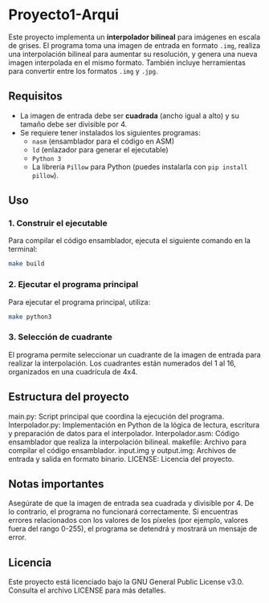 # Proyecto1-Arqui

Este proyecto implementa un **interpolador bilineal** para imágenes en escala de grises. El programa toma una imagen de entrada en formato `.img`, realiza una interpolación bilineal para aumentar su resolución, y genera una nueva imagen interpolada en el mismo formato. También incluye herramientas para convertir entre los formatos `.img` y `.jpg`.

## Requisitos

- La imagen de entrada debe ser **cuadrada** (ancho igual a alto) y su tamaño debe ser divisible por 4.
- Se requiere tener instalados los siguientes programas:
  - `nasm` (ensamblador para el código en ASM)
  - `ld` (enlazador para generar el ejecutable)
  - `Python 3`
  - La librería `Pillow` para Python (puedes instalarla con `pip install pillow`).

## Uso

### 1. Construir el ejecutable
Para compilar el código ensamblador, ejecuta el siguiente comando en la terminal:

```bash
make build
```
### 2. Ejecutar el programa principal
Para ejecutar el programa principal, utiliza:

```bash
make python3
```

### 3. Selección de cuadrante
El programa permite seleccionar un cuadrante de la imagen de entrada para realizar la interpolación. Los cuadrantes están numerados del 1 al 16, organizados en una cuadrícula de 4x4.

## Estructura del proyecto
main.py: Script principal que coordina la ejecución del programa.
Interpolador.py: Implementación en Python de la lógica de lectura, escritura y preparación de datos para el interpolador.
Interpolador.asm: Código ensamblador que realiza la interpolación bilineal.
makefile: Archivo para compilar el código ensamblador.
input.img y output.img: Archivos de entrada y salida en formato binario.
LICENSE: Licencia del proyecto.

## Notas importantes
Asegúrate de que la imagen de entrada sea cuadrada y divisible por 4. De lo contrario, el programa no funcionará correctamente.
Si encuentras errores relacionados con los valores de los píxeles (por ejemplo, valores fuera del rango 0-255), el programa se detendrá y mostrará un mensaje de error.

## Licencia
Este proyecto está licenciado bajo la GNU General Public License v3.0. Consulta el archivo LICENSE para más detalles.

